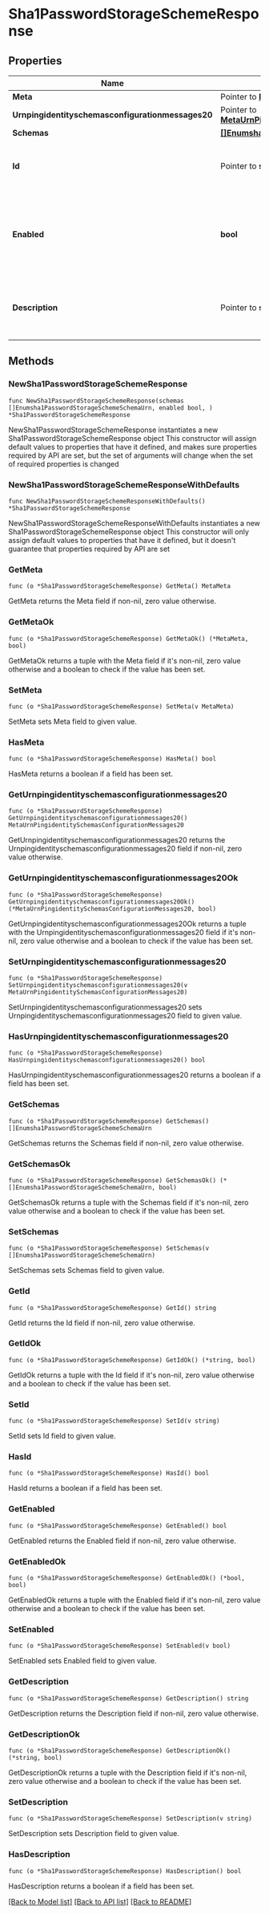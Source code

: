 # Sha1PasswordStorageSchemeResponse

## Properties

Name | Type | Description | Notes
------------ | ------------- | ------------- | -------------
**Meta** | Pointer to [**MetaMeta**](MetaMeta.md) |  | [optional] 
**Urnpingidentityschemasconfigurationmessages20** | Pointer to [**MetaUrnPingidentitySchemasConfigurationMessages20**](MetaUrnPingidentitySchemasConfigurationMessages20.md) |  | [optional] 
**Schemas** | [**[]Enumsha1PasswordStorageSchemeSchemaUrn**](Enumsha1PasswordStorageSchemeSchemaUrn.md) |  | 
**Id** | Pointer to **string** | Name of the Password Storage Scheme | [optional] 
**Enabled** | **bool** | Indicates whether the SHA1 Password Storage Scheme is enabled for use. | 
**Description** | Pointer to **string** | A description for this Password Storage Scheme | [optional] 

## Methods

### NewSha1PasswordStorageSchemeResponse

`func NewSha1PasswordStorageSchemeResponse(schemas []Enumsha1PasswordStorageSchemeSchemaUrn, enabled bool, ) *Sha1PasswordStorageSchemeResponse`

NewSha1PasswordStorageSchemeResponse instantiates a new Sha1PasswordStorageSchemeResponse object
This constructor will assign default values to properties that have it defined,
and makes sure properties required by API are set, but the set of arguments
will change when the set of required properties is changed

### NewSha1PasswordStorageSchemeResponseWithDefaults

`func NewSha1PasswordStorageSchemeResponseWithDefaults() *Sha1PasswordStorageSchemeResponse`

NewSha1PasswordStorageSchemeResponseWithDefaults instantiates a new Sha1PasswordStorageSchemeResponse object
This constructor will only assign default values to properties that have it defined,
but it doesn't guarantee that properties required by API are set

### GetMeta

`func (o *Sha1PasswordStorageSchemeResponse) GetMeta() MetaMeta`

GetMeta returns the Meta field if non-nil, zero value otherwise.

### GetMetaOk

`func (o *Sha1PasswordStorageSchemeResponse) GetMetaOk() (*MetaMeta, bool)`

GetMetaOk returns a tuple with the Meta field if it's non-nil, zero value otherwise
and a boolean to check if the value has been set.

### SetMeta

`func (o *Sha1PasswordStorageSchemeResponse) SetMeta(v MetaMeta)`

SetMeta sets Meta field to given value.

### HasMeta

`func (o *Sha1PasswordStorageSchemeResponse) HasMeta() bool`

HasMeta returns a boolean if a field has been set.

### GetUrnpingidentityschemasconfigurationmessages20

`func (o *Sha1PasswordStorageSchemeResponse) GetUrnpingidentityschemasconfigurationmessages20() MetaUrnPingidentitySchemasConfigurationMessages20`

GetUrnpingidentityschemasconfigurationmessages20 returns the Urnpingidentityschemasconfigurationmessages20 field if non-nil, zero value otherwise.

### GetUrnpingidentityschemasconfigurationmessages20Ok

`func (o *Sha1PasswordStorageSchemeResponse) GetUrnpingidentityschemasconfigurationmessages20Ok() (*MetaUrnPingidentitySchemasConfigurationMessages20, bool)`

GetUrnpingidentityschemasconfigurationmessages20Ok returns a tuple with the Urnpingidentityschemasconfigurationmessages20 field if it's non-nil, zero value otherwise
and a boolean to check if the value has been set.

### SetUrnpingidentityschemasconfigurationmessages20

`func (o *Sha1PasswordStorageSchemeResponse) SetUrnpingidentityschemasconfigurationmessages20(v MetaUrnPingidentitySchemasConfigurationMessages20)`

SetUrnpingidentityschemasconfigurationmessages20 sets Urnpingidentityschemasconfigurationmessages20 field to given value.

### HasUrnpingidentityschemasconfigurationmessages20

`func (o *Sha1PasswordStorageSchemeResponse) HasUrnpingidentityschemasconfigurationmessages20() bool`

HasUrnpingidentityschemasconfigurationmessages20 returns a boolean if a field has been set.

### GetSchemas

`func (o *Sha1PasswordStorageSchemeResponse) GetSchemas() []Enumsha1PasswordStorageSchemeSchemaUrn`

GetSchemas returns the Schemas field if non-nil, zero value otherwise.

### GetSchemasOk

`func (o *Sha1PasswordStorageSchemeResponse) GetSchemasOk() (*[]Enumsha1PasswordStorageSchemeSchemaUrn, bool)`

GetSchemasOk returns a tuple with the Schemas field if it's non-nil, zero value otherwise
and a boolean to check if the value has been set.

### SetSchemas

`func (o *Sha1PasswordStorageSchemeResponse) SetSchemas(v []Enumsha1PasswordStorageSchemeSchemaUrn)`

SetSchemas sets Schemas field to given value.


### GetId

`func (o *Sha1PasswordStorageSchemeResponse) GetId() string`

GetId returns the Id field if non-nil, zero value otherwise.

### GetIdOk

`func (o *Sha1PasswordStorageSchemeResponse) GetIdOk() (*string, bool)`

GetIdOk returns a tuple with the Id field if it's non-nil, zero value otherwise
and a boolean to check if the value has been set.

### SetId

`func (o *Sha1PasswordStorageSchemeResponse) SetId(v string)`

SetId sets Id field to given value.

### HasId

`func (o *Sha1PasswordStorageSchemeResponse) HasId() bool`

HasId returns a boolean if a field has been set.

### GetEnabled

`func (o *Sha1PasswordStorageSchemeResponse) GetEnabled() bool`

GetEnabled returns the Enabled field if non-nil, zero value otherwise.

### GetEnabledOk

`func (o *Sha1PasswordStorageSchemeResponse) GetEnabledOk() (*bool, bool)`

GetEnabledOk returns a tuple with the Enabled field if it's non-nil, zero value otherwise
and a boolean to check if the value has been set.

### SetEnabled

`func (o *Sha1PasswordStorageSchemeResponse) SetEnabled(v bool)`

SetEnabled sets Enabled field to given value.


### GetDescription

`func (o *Sha1PasswordStorageSchemeResponse) GetDescription() string`

GetDescription returns the Description field if non-nil, zero value otherwise.

### GetDescriptionOk

`func (o *Sha1PasswordStorageSchemeResponse) GetDescriptionOk() (*string, bool)`

GetDescriptionOk returns a tuple with the Description field if it's non-nil, zero value otherwise
and a boolean to check if the value has been set.

### SetDescription

`func (o *Sha1PasswordStorageSchemeResponse) SetDescription(v string)`

SetDescription sets Description field to given value.

### HasDescription

`func (o *Sha1PasswordStorageSchemeResponse) HasDescription() bool`

HasDescription returns a boolean if a field has been set.


[[Back to Model list]](../README.md#documentation-for-models) [[Back to API list]](../README.md#documentation-for-api-endpoints) [[Back to README]](../README.md)


